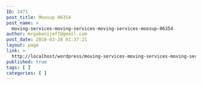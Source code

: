 ```yaml
---
ID: 2471
post_title: Moosup 06354
post_name: >
  moving-services-moving-services-moving-services-moosup-06354
author: mrgabonijeff@gmail.com
post_date: 2018-03-28 01:37:21
layout: page
link: >
  http://localhost/wordpress/moving-services-moving-services-moving-services-moosup-06354/
published: true
tags: [ ]
categories: [ ]
---
```

